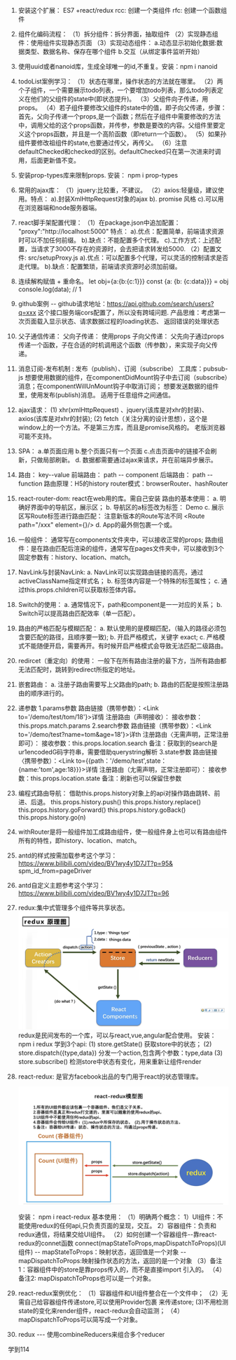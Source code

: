 1. 安装这个扩展： ES7 +react/redux 
    rcc: 创建一个类组件
    rfc: 创建一个函数组件
    
2. 组件化编码流程：
    （1）拆分组件：拆分界面，抽取组件
    （2）实现静态组件：使用组件实现静态页面
    （3）实现动态组件：
        a.动态显示初始化数据:数据类型、数据名称、保存在哪个组件
        b.交互（从绑定事件监听开始）
    
3. 使用uuid或者nanoid库，生成全球唯一的id,不重复。安装：npm i nanoid

4. todoList案例学习：
    （1）状态在哪里，操作状态的方法就在哪里。
    （2）两个子组件，一个需要展示todo列表，一个要增加todo列表，那么todo列表定义在他们的父组件的state中(即状态提升)。
    （3）父组件向子传递，用props。
    （4）若子组件要修改父组件的state中的值，即子向父传递，步骤：首先，父向子传递一个props,是一个函数；然后在子组件中需要修改的方法中，调用父给的这个props函数，并传参，参数是要改的内容。父组件里要定义这个props函数，并且是一个高阶函数（即return一个函数）。
    （5）如果孙组件要修改祖组件的state,也要通过传父，再传父。
    （6）注意defaultChecked和checked的区别。defaultChecked只在第一次进来时调用，后面更新值不变。
    
5. 安装prop-types库来限制props. 安装： npm i prop-types

6. 常用的ajax库：
    （1）jquery:比较重，不建议。
    （2）axios:轻量级，建议使用。特点：
        a).封装XmlHttpRequest对象的ajax
        b). promise 风格
        c).可以用在浏览器端和node服务器端。
    
7. react脚手架配置代理：
    （1）在package.json中追加配置： "proxy":"http://localhost:5000"
        特点：
        a).优点：配置简单，前端请求资源时可以不加任何前缀。
        b).缺点：不能配置多个代理。
        c).工作方式：上述配置，当请求了3000不存在的资源时，会去把请求转发给5000.
    （2）配置文件: src/setupProxy.js 
        a).优点：可以配置多个代理，可以灵活的控制请求是否走代理。
        b).缺点：配置繁琐，前端请求资源时必须加前缀。
    
8. 连续解构赋值 + 重命名。
    let obj={a:{b:{c:1}}}
    const {a: {b: {c:data}}} = obj
    console.log(data);  // 1
    
9. github案例 -- github请求地址：https://api.github.com/search/users?q=xxx  这个接口服务端cors配置了，所以没有跨域问题. 
    产品思维：考虑第一次页面载入显示状态、请求数据过程的loading状态、 返回错误的处理状态
    
10. 父子通信传递：
    父向子传递： 使用props
    子向父传递： 父先向子通过props传递一个函数，子在合适的时机调用这个函数（传参数），来实现子向父传递。
    
11. 消息订阅-发布机制 : 发布（publish）、订阅（subscribe）
    工具库：pubsub-js
    想要使用数据的组件，在componentDidMount钩子中去订阅（subscribe）消息；在componentWillUnMount钩子中取消订阅；
    想要发送数据的组件里，使用发布(publish)消息。
    适用于任意组件之间通信。
    
12. ajax请求： 
    (1) xhr(xmlHttpRequest) 、jquery(该库是对xhr的封装)、axios(该库是对xhr的封装);
    (2) fetch（关注分离的设计思想），这个是window上的一个方法。不是第三方库，而且是promise风格的。 老版浏览器可能不支持。
    
13. SPA： 
    a.单页面应用 
    b.整个页面只有一个页面 
    c.点击页面中的链接不会刷新，只做局部刷新。
    d. 数据都需要通过ajax来请求，并在前端异步展示。
    
14. 路由： key--value
        前端路由： path -- component
        后端路由： path -- function
        路由原理：H5的history 
        router模式：browserRouter、hashRouter

15. react-router-dom: react在web用的库。需自己安装
    路由的基本使用：
    a. 明确好界面中的导航区，展示区；
    b. 导航区的a标签改为<Link>标签：
        <Link to="/xxx">Demo</Link>
    c. 展示区写Route标签进行路由匹配：
        <Route path="/xxx" component={Demo}/>
        注意新版本的Route写法不同
        <Route path="/xxx" element={<Demo/>}/>
    d. App的最外侧包裹一个<BrowserRouter>或<HashRouter>。
    
16. 一般组件： 通常写在components文件夹中，可以接收正常的props;
    路由组件：是在路由匹配后渲染的组件，通常写在pages文件夹中，可以接收到3个固定参数有：history、location、match。
    
17. NavLink与封装NavLink:
    a. NavLink可以实现路由链接的高亮，通过activeClassName指定样式名；
    b. 标签体内容是一个特殊的标签属性；
    c. 通过this.props.children可以获取标签体内容。
    
18. Switch的使用：
    a. 通常情况下，path和component是一一对应的关系；
    b. Switch可以提高路由匹配效率（单一匹配）。
    
19. 路由的严格匹配与模糊匹配：
    a. 默认使用的是模糊匹配，（输入的路径必须包含要匹配的路径，且顺序要一致);
    b. 开启严格模式，关键字 exact;
    c. 严格模式不能随便开启，需要再开。有时候开启严格模式会导致无法匹配二级路由。
    
20. redircet（重定向）的使用： 一般下在所有路由注册的最下方，当所有路由都无法匹配时，跳转到redirect所指定的地址。
    <Redirect to="/about"/>
    
21. 嵌套路由：
    a. 注册子路由需要写上父路由的path;
    b. 路由的匹配是按照注册路由的顺序进行的。
    
22. 递参数
    1.params参数
        路由链接（携带参数）：<Link to='/demo/test/tom/18'}>详情</Link>
        注册路由（声明接收）：<Route path="/demo/test/:name/:age" component={Test}/>
        接收参数：this.props.match.params
    2.search参数
        路由链接（携带参数）：<Link to='/demo/test?name=tom&age=18'}>详th</Link>
        注册路由〈无需声明，正常注册即可）：<Route path="/demo/test" component={Test}／>
        接收参数：this.props.location.search
        备注：获取到的search是ur1encodedG码字符串，需要借助querystring解析
    3.state参数
        路由链接〈携带参数）：<Link to={{path：'/demo/test',state：{name:'tom',age:18}}}>详情</Link>
        注册路由（尢需声明，正常注册即可）：<Route path="/demo/test" component={Test}/>
        接收参数：this.props.location.state
        备注：刷新也可以保留住参数
    
23. 编程式路由导航： 借助this.props.history对象上的api对操作路由跳转、前进、后退。
    this.props.history.push()
    this.props.history.replace()
    this.props.history.goForward()
    this.props.history.goBack()
    this.props.history.go(n)
    
24. withRouter是将一般组件加工成路由组件，使一般组件身上也可以有路由组件所有的特性，即history、location、match。

25. antd的样式按需加载参考这个学习： https://www.bilibili.com/video/BV1wy4y1D7JT?p=95&      spm_id_from=pageDriver

26. antd自定义主题参考这个学习： https://www.bilibili.com/video/BV1wy4y1D7JT?p=96

27. redux:集中式管理多个组件等共享状态。
     ![](./picture/redux.png)
    redux是民间发布的一个库，可以与react,vue,angular配合使用。
    安装： npm i redux
    学到3个api: 
        (1) store.getState() 获取store中的状态；
        (2) store.dispatch({type,data})  分发一个action,包含两个参数：type,data
        (3) store.subscribe() 检测store中状态有变化，用来重新让组件render
    
28. react-redux: 是官方facebook出品的专门用于react的状态管理库。

    ![](./picture/react-redux.png)
    
    安装： npm i react-redux
    基本使用：
        （1）明确两个概念：
            1）UI组件：不能使用redux的任何api,只负责页面的呈现，交互。
            2）容器组件：负责和redux通信，将结果交给UI组件。
        （2）如何创建一个容器组件--靠react-redux的connet函数
            connect(mapStateToProps,mapDispatchToProps)(UI组件)
                -- mapStateToProps：映射状态，返回值是一个对象
                -- mapDispatchToProps:映射操作状态的方法，返回的是一个对象
        （3）备注1：容器组件中的store是靠props传入的，而不是直接import 引入的。
        （4）备注2: mapDispatchToProps也可以是一个对象。
    
29. react-redux案例优化：
    （1）容器组件和UI组件整合在一个文件中；
    （2）无需自己给容器组件传递store,可以使用Provider包裹<App/> 来传递store;
     (3)不用检测state的变化来render组件，react-redux会自动监测；
    （4）mapDispatchToProps可以简写成一个对象。
30. redux --- 使用combineReducers来组合多个reducer


学到114
